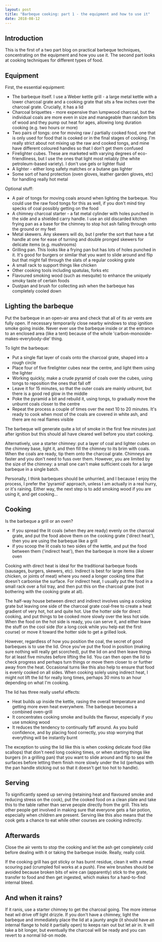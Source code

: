 ```yaml
---
layout: post
title: "Barbeque cooking: part 1 - the equipment and how to use it"
date: 2018-08-12
---
```

## Introduction

This is the first of a two part blog on practical barbeque techniques, concentrating on the equipment and how you use it. The second part looks at cooking techniques for different types of food.

## Equipment

First, the essential equipment:

* The barbeque itself. I use a Weber kettle grill - a large metal kettle with a lower charcoal grate and a cooking grate that sits a few inches over the charcoal grate. Crucially, it has a lid
* Charcoal briquettes - more expensive than lumpwood charcoal, but the individual coals are more even in size and manageable than random bits of wood and they pump out heat for ages, allowing long duration cooking (e.g. two hours or more)
* Two pairs of tongs: one for moving raw / partially cooked food, one that is only used for food that is cooked or in the final stages of cooking. I'm really strict about not mixing up the raw and cooked tongs, and mine have different coloured handles so that I don't get them confused
* Firelighter cubes. These are marketed with varying degrees of eco-friendliness, but I use the ones that light most reliably (the white petroleum-based variety). I don't use gels or lighter fluid
* A lighter - either long safety matches or a butane gas lighter
* Some sort of hand protection (oven gloves, leather garden gloves, etc) for handling really hot metal

Optional stuff:
* A pair of tongs for moving coals around when lighting the barbeque. You could use the raw food tongs for this as well, if you don't mind tiny specks of coal possibly getting on the food
* A chimney charcoal starter - a fat metal cylinder with holes punched in the side and a shielded carry handle. I use an old discarded kitchen frying pan as a base for the chimney to stop hot ash falling through onto the ground or my feet
* Metal skewers. Any skewers will do, but I prefer the sort that have a fat handle at one for ease of turning and double pronged skewers for delicate items (e.g. mushrooms)
* Grilling pan. This looks like a frying pan but has lots of holes punched in it. It's good for burgers or similar that you want to slide around and flip but that might fall through the slats of a regular cooking grate
* A small rack to support things like chicken
* Other cooking tools including spatulas, forks etc
* Flavoured smoking wood (such as mesquite) to enhance the uniquely smoky taste of certain foods
* Dustpan and brush for collecting ash when the barbeque has completely cooled down

## Lighting the barbeque

Put the barbeque in an open-air area and check that all of its air vents are fully open. If necessary temporarily close nearby windows to stop ignition smoke going inside. Never ever use the barbeque inside or at the entrance to an enclosed area (like a tent) because of the whole 'carbon-monoxide-makes-everybody-die' thing.

To light the barbeque:
* Put a single flat layer of coals onto the charcoal grate, shaped into a rough circle
* Place four of five firelighter cubes near the centre, and light them using the lighter
* Working quickly, make a crude pyramid of coals over the cubes, using tongs to reposition the ones that fall off
* Leave it for 15 minutes, so that the outer coals are mainly unburnt, but there is a good red glow in the middle
* Poke the pyramid a bit and rebuild it, using tongs, to gradually move the unburnt coals closer to the centre
* Repeat the process a couple of times over the next 10 to 20 minutes. It's ready to cook when most of the coals are covered in white ash, and there are no real flames visible

The barbeque will generate quite a lot of smoke in the first few minutes just after ignition but this should all have cleared well before you start cooking.

Alternatively, use a starter chimney: put a layer of coal and lighter cubes on the chimney base, light it, and then fill the chimney to its brim with coals. When the coals are ready, tip them onto the charcoal grate. Chimneys are faster and you don't need to fuss over them. However, you are limited by the size of the chimney: a small one can't make sufficient coals for a large barbeque in a single batch.  

Personally, I think barbeques should be unhurried, and I because I enjoy the process, I prefer the 'pyramid' approach, unless I am actually in a real hurry, or it's raining. Either way, the next step is to add smoking wood if you are using it, and get cooking...

## Cooking

Is the barbeque a grill or an oven? 
* If you spread the lit coals (when they are ready) evenly on the charcoal grate, and put the food above them on the cooking grate ('direct heat'), then you are using the barbeque like a grill 
* if you scoop the lit coals to two sides of the kettle, and put the food between them ('indirect heat'), then the barbeque is more like a slower oven 

Cooking with direct heat is ideal for the traditional barbeque foods (sausages, burgers, skewers, etc). Indirect is best for large items (like chicken, or joints of meat) where you need a longer cooking time that doesn't carbonise the surface. For indirect heat, I usually put the food in a small rack over a foil tray, and then put this on the charcoal grate (not bothering with the cooking grate at all). 

The half-way house between direct and indirect involves using a cooking grate but leaving one side of the charcoal grate coal-free to create a heat gradient of very hot, hot and quite hot. Use the hotter side for direct cooking, and put things to be cooked more slowly over the less hot side. When the food on the hot side is ready, you can serve it, and either leave the stuff on the cool side (for a long cook while you help eat the first course) or move it toward the hotter side to get a grilled look.

However, regardless of how you position the coal, the secret of good barbeques is to use the lid. Once you've put the food in position (making sure nothing will really get scorched), put the lid on and then leave things for at least five minutes before lifting the lid. You can then open the lid to check progress and perhaps turn things or move them closer to or further away from the heat. Occasional turns like this also help to ensure that food is evenly cooked on all sides. When cooking solely using indirect heat, I might not lift the lid for really long times, perhaps 30 mins to an hour depending on what I'm cooking.

The lid has three really useful effects:
* Heat builds up inside the kettle, rasing the overall temperature and getting more even heat everywhere. The barbeque becomes a combined oven-grill
* It concentrates cooking smoke and builds the flavour, especially if you use smoking wood
* It reduces the tendency to continually faff around. As you build confidence, and by placing food correctly, you stop worrying that everything will be instantly burnt

The exception to using the lid like this is when cooking delicate food (like scallops) that don't need long cooking times, or when starting things like burgers (in a grilling pan) that you want to slide around and flip to seal the surfaces before letting them finish more slowly under the lid (perhaps with the pan handle sticking out so that it doesn't get too hot to handle).

## Serving

To significantly speed up serving (retaining heat and flavoured smoke and reducing stress on the cook), put the cooked food on a clean plate and take this to the table rather than serve people directly from the grill. This lets other people get involved in making sure that everyone gets a fair potion, especially when children are present. Serving like this also means that the cook gets a chance to eat while other courses are cooking indirectly.

## Afterwards

Close the air vents to stop the cooking and let the ash get completely cold before dealing with it or taking the barbeque inside. Really, really cold. 

If the cooking grill has got sticky or has burnt residue, clean it with a metal scouring pad (crumpled foil works at a push). Fine wire brushes should be avoided because broken bits of wire can (apparently) stick to the grate, transfer to food and then get ingested, which makes for a hard-to-find internal bleed. 

## And when it rains?

If it ranis, use a starter chimney to get the charcoal going. The more intense heat wil drive off light drizzle. If you don't have a chimney, light the barbeque and immediately place the lid at a jaunty angle (it should have an internal flange to hold it partially open) to keeps rain out but let air in. It will take a bit longer, but eventually the charcoal will be ready and you can revert to a normal lid-on mode. 
